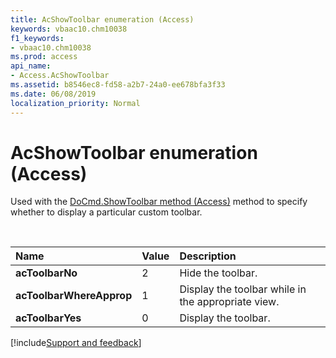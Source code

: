 ```yaml
---
title: AcShowToolbar enumeration (Access)
keywords: vbaac10.chm10038
f1_keywords:
- vbaac10.chm10038
ms.prod: access
api_name:
- Access.AcShowToolbar
ms.assetid: b8546ec8-fd58-a2b7-24a0-ee678bfa3f33
ms.date: 06/08/2019
localization_priority: Normal
---
```



# AcShowToolbar enumeration (Access)

Used with the [DoCmd.ShowToolbar method (Access)](Access.DoCmd.ShowToolbar.md) method to specify whether to display a particular custom toolbar.

<br/>

|Name|Value|Description|
|:-----|:-----|:-----|
|**acToolbarNo**|2|Hide the toolbar.|
|**acToolbarWhereApprop**|1|Display the toolbar while in the appropriate view.|
|**acToolbarYes**|0|Display the toolbar.|

[!include[Support and feedback](~/includes/feedback-boilerplate.md)]
